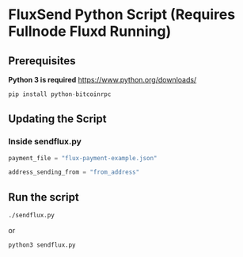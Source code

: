 # FluxSend Python Script (Requires Fullnode Fluxd Running)

## Prerequisites
**Python 3 is required** https://www.python.org/downloads/

```python
pip install python-bitcoinrpc
```

## Updating the Script
### Inside sendflux.py

  ```python
  payment_file = "flux-payment-example.json"
  ```

  ```python
  address_sending_from = "from_address"
  ```

## Run the script
  ```bash
  ./sendflux.py
  ```
  or 

  ```python3 sendflux.py```
